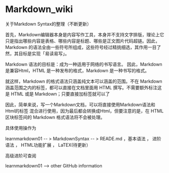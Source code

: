 # Markdown_wiki
关于Markdown Syntax的整理（不断更新）

首先，Markdown编辑器本身是内容写作工具，本身并不支持文字排版，理论上它只是指出哪些内容是表格、哪些内容是标题、哪些是正文图片代码超链。因此，Markdown 的语法全由一些符号所组成，这些符号经过精挑细选，其作用一目了然，其目标是实现「易读易写」。

Markdown 语法的目标是：成为一种适用于网络的书写语言。 因此，Markdown是兼容Html，HTML 是一种发布的格式，Markdown 是一种书写的格式。

就这样，Markdown 的格式语法只涵盖纯文本可以涵盖的范围。不在 Markdown 涵盖范围之内的标签，都可以直接在文档里面用 HTML 撰写。不需要额外标注这是 HTML 或是 Markdown；只要直接加标签就可以了

因此，简单来说，写一个Markdown文档，可以将直接使用Markdown语法和Html的标签 混合进行使用，因为最后都会转换成Html，但要注意的是，在 HTML 区块标签间的 Markdown 格式语法将不会被处理。

具体使用操作为

learnmarkdown01 -- > MarkdownSyntax -- > READE.md ，基本语法 ， 进阶语法 ， HTML功能扩展 ， LaTEX(待更新）

高级进阶可查阅

learnmarkdown01 --> other GitHub information
